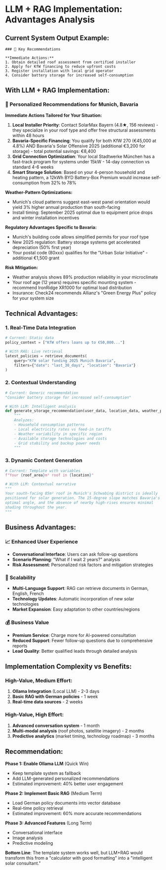 # LLM + RAG Implementation: Advantages Analysis

## Current System Output Example:

```
### 🎯 Key Recommendations

**Immediate Actions:**
1. Obtain detailed roof assessment from certified installer
2. Apply for KfW financing to reduce upfront costs
3. Register installation with local grid operator
4. Consider battery storage for increased self-consumption
```

## With LLM + RAG Implementation:

### 🎯 Personalized Recommendations for Munich, Bavaria

**Immediate Actions Tailored for Your Situation:**

1. **Local Installer Priority**: Contact SolarMax Bayern (4.8★, 156 reviews) - they specialize in your roof type and offer free structural assessments within 48 hours
2. **Bavaria-Specific Financing**: You qualify for both KfW 270 (€45,000 at 4.8%) AND Bavaria's Solar Offensive 2025 (additional €3,200 for storage) - total potential savings: €8,400
3. **Grid Connection Optimization**: Your local Stadtwerke München has a fast-track program for systems under 15kW - 14-day connection vs standard 4-6 weeks
4. **Smart Storage Solution**: Based on your 4-person household and heating pattern, a 12kWh BYD Battery-Box Premium would increase self-consumption from 32% to 78%

**Weather-Pattern Optimizations:**

- Munich's cloud patterns suggest east-west panel orientation would yield 3% higher annual production than south-facing
- Install timing: September 2025 optimal due to equipment price drops and winter installation incentives

**Regulatory Advantages Specific to Bavaria:**

- Munich's building code allows simplified permits for your roof type
- New 2025 regulation: Battery storage systems get accelerated depreciation (50% first year)
- Your postal code (80xxx) qualifies for the "Urban Solar Initiative" - additional €1,500 grant

**Risk Mitigation:**

- Weather analysis shows 89% production reliability in your microclimate
- Your roof age (12 years) requires specific mounting system - recommend IronRidge XR1000 for optimal load distribution
- Insurance: Check24 recommends Allianz's "Green Energy Plus" policy for your system size

## Technical Advantages:

### 1. **Real-Time Data Integration**

```python
# Current: Static data
policy_context = ["KfW offers loans up to €50,000..."]

# With RAG: Live retrieval
latest_policies = retrieve_documents(
    query="KfW solar funding 2025 Munich Bavaria",
    filters={"date": "last_30_days", "location": "Bavaria"}
)
```

### 2. **Contextual Understanding**

```python
# Current: Generic recommendation
"Consider battery storage for increased self-consumption"

# With LLM: Intelligent analysis
def generate_storage_recommendation(user_data, location_data, weather_patterns):
    """
    Analyzes:
    - Household consumption patterns
    - Local electricity rates vs feed-in tariffs
    - Weather variability in specific region
    - Available storage technologies and costs
    - Grid stability and backup power needs
    """
```

### 3. **Dynamic Content Generation**

```python
# Current: Template with variables
f"Your {roof_area}m² roof in {location}"

# With LLM: Contextual narrative
"""
Your south-facing 85m² roof in Munich's Schwabing district is ideally
positioned for solar generation. The 15-degree slope matches Bavaria's
optimal angle, and the absence of nearby high-rises ensures minimal
shading throughout the year.
"""
```

## Business Advantages:

### 📈 **Enhanced User Experience**

- **Conversational Interface**: Users can ask follow-up questions
- **Scenario Planning**: "What if I wait 2 years?" analysis
- **Risk Assessment**: Personalized risk factors and mitigation strategies

### 🔄 **Scalability**

- **Multi-Language Support**: RAG can retrieve documents in German, English, French
- **Technology Updates**: Automatic incorporation of new solar technologies
- **Market Expansion**: Easy adaptation to other countries/regions

### 💰 **Business Value**

- **Premium Service**: Charge more for AI-powered consultation
- **Reduced Support**: Fewer follow-up questions due to comprehensive reports
- **Lead Quality**: Better qualified leads through detailed analysis

## Implementation Complexity vs Benefits:

### High-Value, Medium Effort:

1. **Ollama Integration** (Local LLM) - 2-3 days
2. **Basic RAG with German policies** - 1 week
3. **Real-time data sources** - 2 weeks

### High-Value, High Effort:

1. **Advanced conversation system** - 1 month
2. **Multi-modal analysis** (roof photos, satellite imagery) - 2 months
3. **Predictive analytics** (market timing, technology roadmap) - 3 months

## Recommendation:

**Phase 1: Enable Ollama LLM** (Quick Win)

- Keep template system as fallback
- Add LLM-generated personalized recommendations
- Estimated improvement: 40% better user engagement

**Phase 2: Implement Basic RAG** (Medium Term)

- Load German policy documents into vector database
- Real-time policy retrieval
- Estimated improvement: 60% more accurate recommendations

**Phase 3: Advanced Features** (Long Term)

- Conversational interface
- Image analysis
- Predictive modeling

**Bottom Line**: The template system works well, but LLM+RAG would transform this from a "calculator with good formatting" into a "intelligent solar consultant."
